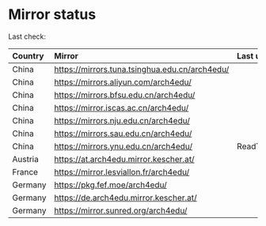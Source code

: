 <script src="./time.js"></script>
# Mirror status
Last check: <script type="text/javascript">localize(1695593708.738869);</script>

|Country|Mirror|Last update|
|:------|:-----|:----------|
|China|https://mirrors.tuna.tsinghua.edu.cn/arch4edu/|<script type="text/javascript">localize(1695580115);</script>|
|China|https://mirrors.aliyun.com/arch4edu/|<script type="text/javascript">localize(1695536889);</script>|
|China|https://mirrors.bfsu.edu.cn/arch4edu/|<script type="text/javascript">localize(1695580115);</script>|
|China|https://mirror.iscas.ac.cn/arch4edu/|<script type="text/javascript">localize(1695536889);</script>|
|China|https://mirrors.nju.edu.cn/arch4edu/|<script type="text/javascript">localize(1695493851);</script>|
|China|https://mirrors.sau.edu.cn/arch4edu/|<script type="text/javascript">localize(1695580115);</script>|
|China|https://mirrors.ynu.edu.cn/arch4edu/|ReadTimeout|
|Austria|https://at.arch4edu.mirror.kescher.at/|<script type="text/javascript">localize(1695580115);</script>|
|France|https://mirror.lesviallon.fr/arch4edu/|<script type="text/javascript">localize(1695536889);</script>|
|Germany|https://pkg.fef.moe/arch4edu/|<script type="text/javascript">localize(1695580115);</script>|
|Germany|https://de.arch4edu.mirror.kescher.at/|<script type="text/javascript">localize(1695580115);</script>|
|Germany|https://mirror.sunred.org/arch4edu/|<script type="text/javascript">localize(1695580115);</script>|

<script src="./tablefilter/tablefilter.js"></script>
<script src="./table.js"></script>